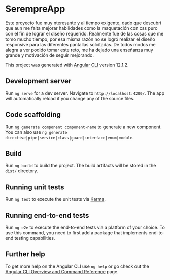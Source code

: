 # SerempreApp

Este proyecto fue muy nteresante y al tiempo exigente, dado que descubrí que aun me falta mejorar habilidades como la maquetación con css puro con el fin de lograr el diseño requerido. Realmente fue de las cosas que me tomo mucho tiempo, por esa misma razón no se logró realizar el diseño responsive para las diferentes pantallas solcitadas. De todos modos me alegra a ver podido tomar este reto, me ha dejado una enseñanza muy grande y motivación de seguir mejorando.

This project was generated with [Angular CLI](https://github.com/angular/angular-cli) version 12.1.2.

## Development server

Run `ng serve` for a dev server. Navigate to `http://localhost:4200/`. The app will automatically reload if you change any of the source files.

## Code scaffolding

Run `ng generate component component-name` to generate a new component. You can also use `ng generate directive|pipe|service|class|guard|interface|enum|module`.

## Build

Run `ng build` to build the project. The build artifacts will be stored in the `dist/` directory.

## Running unit tests

Run `ng test` to execute the unit tests via [Karma](https://karma-runner.github.io).

## Running end-to-end tests

Run `ng e2e` to execute the end-to-end tests via a platform of your choice. To use this command, you need to first add a package that implements end-to-end testing capabilities.

## Further help

To get more help on the Angular CLI use `ng help` or go check out the [Angular CLI Overview and Command Reference](https://angular.io/cli) page.
